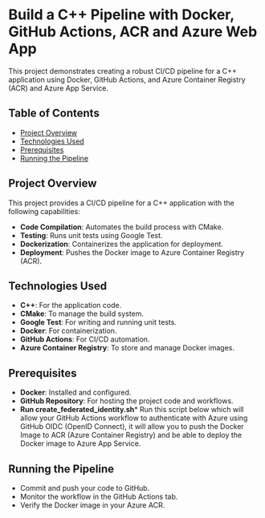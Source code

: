 # Build a C++ Pipeline with Docker, GitHub Actions, ACR and Azure Web App

This project demonstrates creating a robust CI/CD pipeline for a C++ application using Docker, GitHub Actions, and Azure Container Registry (ACR) and Azure App Service.

## Table of Contents

- [Project Overview](#project-overview)
- [Technologies Used](#technologies-used)
- [Prerequisites](#prerequisites)
- [Running the Pipeline](#running-the-pipeline)

## Project Overview

This project provides a CI/CD pipeline for a C++ application with the following capabilities:
- **Code Compilation**: Automates the build process with CMake.
- **Testing**: Runs unit tests using Google Test.
- **Dockerization**: Containerizes the application for deployment.
- **Deployment**: Pushes the Docker image to Azure Container Registry (ACR).

## Technologies Used

- **C++**: For the application code.
- **CMake**: To manage the build system.
- **Google Test**: For writing and running unit tests.
- **Docker**: For containerization.
- **GitHub Actions**: For CI/CD automation.
- **Azure Container Registry**: To store and manage Docker images.

## Prerequisites

- **Docker**: Installed and configured.
- **GitHub Repository**: For hosting the project code and workflows.
- **Run create_federated_identity.sh*** Run this script below which will allow your GitHub Actions workflow to authenticate with Azure using GitHub OIDC (OpenID Connect), it will allow you to push the Docker Image to ACR (Azure Container Registry) and be able to deploy the Docker image to Azure App Service.

## Running the Pipeline
- Commit and push your code to GitHub.
- Monitor the workflow in the GitHub Actions tab.
- Verify the Docker image in your Azure ACR.
